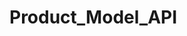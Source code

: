 # Product_Model_API

<!-- Products Backend API User Stories
Learning objective: Build a REST web API in Django REST Framework and test each endpoint in Postman.
Technologies: Python, Django REST Framework, Postman 

Total points: /55 unweighted -> /5 weighted

(/5 points): As a developer, I want to make good, consistent commits. 

(/2.5 points) As a developer, I want to create a Product model
Property names must be in snake_case and match the following exactly!
•	title - CharField
•	description - CharField
•	price - DecimalField
•	inventory_quantity – IntegerField

(/2.5 points) As a developer, I want my API to serve content on the following urls paths:
Paths must match these exactly!
•	‘127.0.0.1:8000/api/products/'
•	‘127.0.0.1:8000/api/products/<int:pk>/’

(/15 points) As a developer, I want to build a REST web API in Django REST Framework, so that I can make HTTP requests interact with the data set. 

(/5 points) As a developer, I want to create a GET endpoint the responds with a 200 success status code and all of the products within the Product table.

(/5 points) As a developer, I want to create a GET by id endpoint that does the following things:
•	Accepts a value from the request’s URL (The id of the product to retrieve).
•	Returns a 200 status code.
•	Responds with the product in the database that has the id that was sent through the URL.

(/5 points) As a developer, I want to create a POST endpoint that does the following things:
•	Accepts a body object from the request in the form of a Product model.
•	Adds the new product to the database.
•	Returns a 201 status code.
•	Responds with the newly created product object.

(/5 points) As a developer, I want to create a PUT endpoint that does the following things:
•	Accepts a value from the request’s URL (The id of the product to be updated).
•	Accepts a body object from the request in the form of a Product model.
•	Finds the product in the Product table and updates that product with the properties that were sent in the request’s body.
•	Returns a 200 status code.
•	Responds with the newly updated product object.

(/5 points) As a developer, I want to create a DELETE endpoint that does the following things:
•	Accepts a value from the request’s URL.
•	Returns a 204 status code (NO CONTENT).

(/5 points) As a developer, I want to use Postman to make a POST, PUT, DELETE, and both GET requests (get by id and get all) request to my REST web API, save it to a collection, and then export it as a JSON from Postman. 

BONUS
(/5 points) As a developer, I want to add the ability to add an image link to each product. (Link to picture on the internet, this will just be a simple CharField representing the URL of the image, you do NOT need to add an actual image file.) -->

